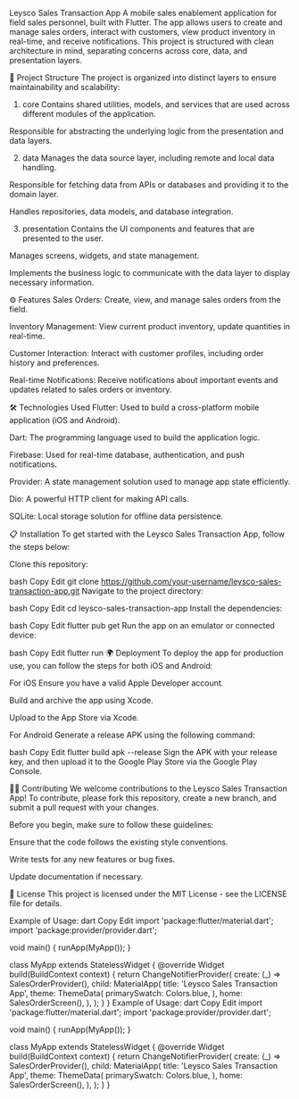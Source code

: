 Leysco Sales Transaction App
A mobile sales enablement application for field sales personnel, built with Flutter. The app allows users to create and manage sales orders, interact with customers, view product inventory in real-time, and receive notifications. This project is structured with clean architecture in mind, separating concerns across core, data, and presentation layers.

📁 Project Structure
The project is organized into distinct layers to ensure maintainability and scalability:

1. core
Contains shared utilities, models, and services that are used across different modules of the application.

Responsible for abstracting the underlying logic from the presentation and data layers.

2. data
Manages the data source layer, including remote and local data handling.

Responsible for fetching data from APIs or databases and providing it to the domain layer.

Handles repositories, data models, and database integration.

3. presentation
Contains the UI components and features that are presented to the user.

Manages screens, widgets, and state management.

Implements the business logic to communicate with the data layer to display necessary information.

⚙️ Features
Sales Orders: Create, view, and manage sales orders from the field.

Inventory Management: View current product inventory, update quantities in real-time.

Customer Interaction: Interact with customer profiles, including order history and preferences.

Real-time Notifications: Receive notifications about important events and updates related to sales orders or inventory.

🛠️ Technologies Used
Flutter: Used to build a cross-platform mobile application (iOS and Android).

Dart: The programming language used to build the application logic.

Firebase: Used for real-time database, authentication, and push notifications.

Provider: A state management solution used to manage app state efficiently.

Dio: A powerful HTTP client for making API calls.

SQLite: Local storage solution for offline data persistence.

📋 Installation
To get started with the Leysco Sales Transaction App, follow the steps below:

Clone this repository:

bash
Copy
Edit
git clone https://github.com/your-username/leysco-sales-transaction-app.git
Navigate to the project directory:

bash
Copy
Edit
cd leysco-sales-transaction-app
Install the dependencies:

bash
Copy
Edit
flutter pub get
Run the app on an emulator or connected device:

bash
Copy
Edit
flutter run
🌍 Deployment
To deploy the app for production use, you can follow the steps for both iOS and Android:

For iOS
Ensure you have a valid Apple Developer account.

Build and archive the app using Xcode.

Upload to the App Store via Xcode.

For Android
Generate a release APK using the following command:

bash
Copy
Edit
flutter build apk --release
Sign the APK with your release key, and then upload it to the Google Play Store via the Google Play Console.

🧑‍💻 Contributing
We welcome contributions to the Leysco Sales Transaction App! To contribute, please fork this repository, create a new branch, and submit a pull request with your changes.

Before you begin, make sure to follow these guidelines:

Ensure that the code follows the existing style conventions.

Write tests for any new features or bug fixes.

Update documentation if necessary.

📄 License
This project is licensed under the MIT License - see the LICENSE file for details.

Example of Usage:
dart
Copy
Edit
import 'package:flutter/material.dart';
import 'package:provider/provider.dart';

void main() {
  runApp(MyApp());
}

class MyApp extends StatelessWidget {
  @override
  Widget build(BuildContext context) {
    return ChangeNotifierProvider(
      create: (_) => SalesOrderProvider(),
      child: MaterialApp(
        title: 'Leysco Sales Transaction App',
        theme: ThemeData(
          primarySwatch: Colors.blue,
        ),
        home: SalesOrderScreen(),
      ),
    );
  }
}
Example of Usage:
dart
Copy
Edit
import 'package:flutter/material.dart';
import 'package:provider/provider.dart';

void main() {
  runApp(MyApp());
}

class MyApp extends StatelessWidget {
  @override
  Widget build(BuildContext context) {
    return ChangeNotifierProvider(
      create: (_) => SalesOrderProvider(),
      child: MaterialApp(
        title: 'Leysco Sales Transaction App',
        theme: ThemeData(
          primarySwatch: Colors.blue,
        ),
        home: SalesOrderScreen(),
      ),
    );
  }
}